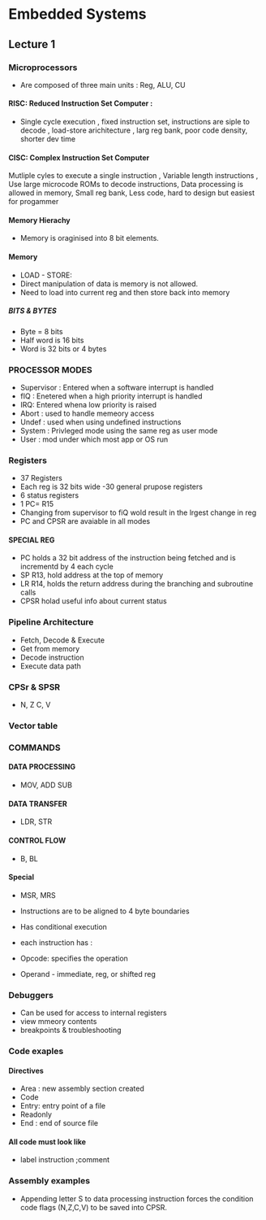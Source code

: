 # Embedded Systems 
## Lecture 1

### Microprocessors 
- Are composed of three main units : Reg, ALU, CU

#### RISC: Reduced Instruction Set Computer :
- Single cycle execution , fixed instruction set, instructions are siple to decode , load-store arichitecture , larg reg bank, poor code density, shorter dev time
#### CISC: Complex Instruction Set Computer 
Mutliple cyles to execute a single instruction ,
Variable length instructions , 
Use large microcode ROMs to decode instructions, 
Data processing is allowed in memory, 
Small reg bank, 
Less code, hard to design but easiest for progammer
#### Memory Hierachy 
- Memory is oraginised into 8 bit elements. 

#### Memory 
- LOAD - STORE:
- Direct manipulation of data is memory is not allowed.
 - Need to load into current reg and then store back into memory 

 ##### BITS & BYTES
 - Byte = 8 bits
 - Half word is 16 bits 
 - Word is 32 bits or 4 bytes 
 ### PROCESSOR MODES
 - Supervisor : Entered when a software interrupt is handled
 - fIQ : Enetered when a high priority interrupt is handled 
 - IRQ: Entered whena low priority is raised 
 - Abort : used to handle memeory access 
 - Undef : used when using undefined instructions 
 - System : Privleged mode using the same reg as user mode 
 - User : mod  under which most app or OS run 

 ### Registers 
 - 37 Registers 
 - Each reg is 32 bits wide 
 -30 general prupose registers 
 - 6 status registers 
 - 1 PC= R15
 - Changing from supervisor to fiQ wold result in the lrgest change in reg 
- PC and CPSR are avaiable in all modes

#### SPECIAL REG 
- PC holds a 32 bit address of the instruction being fetched and is incrementd by 4 each cycle
- SP R13, hold address at the top of memory 
- LR R14, holds the return address during the branching and subroutine calls 
- CPSR holad useful info about current status 

### Pipeline Architecture 
- Fetch, Decode & Execute 
- Get from memory 
- Decode instruction 
- Execute data path 

### CPSr & SPSR
- N, Z C, V 
### Vector table 

### COMMANDS 
#### DATA PROCESSING 
- MOV, ADD SUB
#### DATA TRANSFER 
- LDR, STR 
#### CONTROL FLOW 
- B, BL 
#### Special 
- MSR, MRS

- Instructions are to be aligned to 4 byte boundaries 
- Has conditional execution 
- each instruction has :
- Opcode: specifies the operation 
- Operand - immediate, reg, or shifted reg 


### Debuggers 
- Can be used for access to internal registers
- view mmeory contents
- breakpoints & troubleshooting 

### Code exaples 
#### Directives 
 - Area : new assembly section created 
 - Code
 - Entry: entry point of a file 
 - Readonly 
 - End : end of source file

 #### All code must look like
 - label instruction ;comment 

### Assembly examples
- Appending letter S to data processing instruction forces the condition code flags (N,Z,C,V) to be saved into CPSR.
